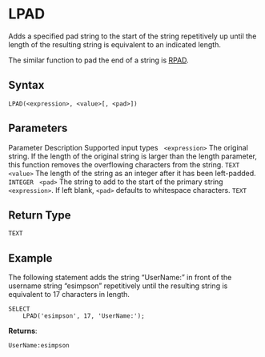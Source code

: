 # [](#lpad)LPAD

Adds a specified pad string to the start of the string repetitively up until the length of the resulting string is equivalent to an indicated length.

The similar function to pad the end of a string is [RPAD](/sql_reference/functions-reference/string/rpad.html).

## [](#syntax)Syntax

```
LPAD(<expression>, <value>[, <pad>])
```

## [](#parameters)Parameters

Parameter Description Supported input types   `<expression>` The original string. If the length of the original string is larger than the length parameter, this function removes the overflowing characters from the string. `TEXT`   `<value>` The length of the string as an integer after it has been left-padded. `INTEGER`   `<pad>` The string to add to the start of the primary string `<expression>`. If left blank, `<pad>` defaults to whitespace characters. `TEXT`  

## [](#return-type)Return Type

`TEXT`

## [](#example)Example

The following statement adds the string “UserName:” in front of the username string “esimpson” repetitively until the resulting string is equivalent to 17 characters in length.

```
SELECT
	LPAD('esimpson', 17, 'UserName:');
```

**Returns**:

```
UserName:esimpson
```